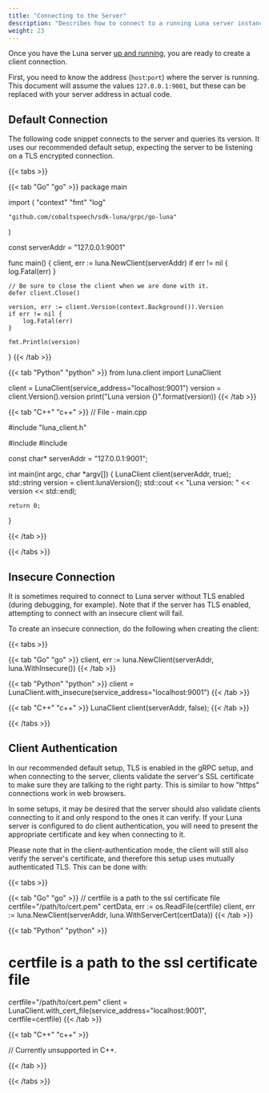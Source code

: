 ```yaml
---
title: "Connecting to the Server"
description: "Describes how to connect to a running Luna server instance."
weight: 23
---
```


Once you have the Luna server [up and running](../../getting-started/),
you are ready to create a client connection.

<!--more-->

First, you need to know the address (`host`:`port`) where the server is
running. This document will assume the values `127.0.0.1:9001`, but
these can be replaced with your server address in actual code.

## Default Connection

The following code snippet connects to the server and queries its version.  It uses our recommended 
default setup, expecting the server to be listening on a TLS encrypted connection.

{{< tabs >}}

{{< tab "Go" "go" >}}
package main

import (
	"context"
	"fmt"
	"log"

	"github.com/cobaltspeech/sdk-luna/grpc/go-luna"
)

const serverAddr = "127.0.0.1:9001"

func main() {
	client, err := luna.NewClient(serverAddr)
	if err != nil {
		log.Fatal(err)
	}

	// Be sure to close the client when we are done with it.
	defer client.Close()

	version, err := client.Version(context.Background()).Version
	if err != nil {
		log.Fatal(err)
	}

	fmt.Println(version)
}
{{< /tab >}}

{{< tab "Python" "python" >}}
from luna.client import LunaClient

client = LunaClient(service_address="localhost:9001")
version = client.Version().version
print("Luna version {}".format(version))
{{< /tab >}}

{{< tab "C++" "c++" >}}
// File - main.cpp

#include "luna_client.h"

#include <iostream>
#include <string>

const char* serverAddr = "127.0.0.1:9001";

int main(int argc, char *argv[])
{
	LunaClient client(serverAddr, true);
	std::string version = client.lunaVersion();
	std::cout << "Luna version: " << version << std::endl;

	return 0;
}

{{< /tab >}}

{{< /tabs >}}


## Insecure Connection

It is sometimes required to connect to Luna server without TLS enabled 
(during debugging, for example). Note that if the server has TLS enabled,
attempting to connect with an insecure client will fail.

To create an insecure connection, do the following when creating the client:

{{< tabs >}}

{{< tab "Go" "go" >}}
client, err := luna.NewClient(serverAddr, luna.WithInsecure())
{{< /tab >}}

{{< tab "Python" "python" >}}
client = LunaClient.with_insecure(service_address="localhost:9001")
{{< /tab >}}

{{< tab "C++" "c++" >}}
LunaClient client(serverAddr, false);
{{< /tab >}}

{{< /tabs >}}

## Client Authentication

In our recommended default setup, TLS is enabled in the gRPC setup, and when
connecting to the server, clients validate the server's SSL certificate to make
sure they are talking to the right party.  This is similar to how "https"
connections work in web browsers.

In some setups, it may be desired that the server should also validate clients
connecting to it and only respond to the ones it can verify. If your Luna
server is configured to do client authentication, you will need to present the
appropriate certificate and key when connecting to it.

Please note that in the client-authentication mode, the client will still also
verify the server's certificate, and therefore this setup uses mutually
authenticated TLS. This can be done with:

{{< tabs >}}

{{< tab "Go" "go" >}}
// certfile is a path to the ssl certificate file
certfile="/path/to/cert.pem"
certData, err := os.ReadFile(certfile)
client, err := luna.NewClient(serverAddr, luna.WithServerCert(certData))
{{< /tab >}}

{{< tab "Python" "python" >}}
# certfile is a path to the ssl certificate file
certfile="/path/to/cert.pem"
client = LunaClient.with_cert_file(service_address="localhost:9001",
                                   certfile=certfile)
{{< /tab >}}

{{< tab "C++" "c++" >}}

// Currently unsupported in C++.

{{< /tab >}}

{{< /tabs >}}
